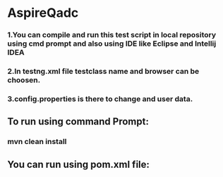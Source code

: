 # AspireQadc
### 1.You can compile and run this test script in local repository using cmd prompt and also using IDE like Eclipse and Intellij IDEA
### 2.In testng.xml file testclass name and browser can be choosen.
### 3.config.properties is there to change and user data.

## To run using command Prompt:
 ### **mvn clean install**
 
## You can run using pom.xml file: 
